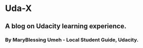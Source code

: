 # Uda-X

## A blog on Udacity learning experience.

### By MaryBlessing Umeh - Local Student Guide, Udacity.
